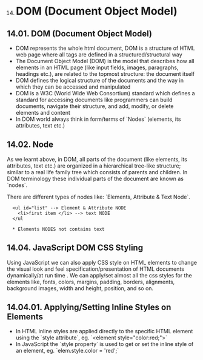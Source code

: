 14. # DOM (Document Object Model)

## 14.01. DOM (Document Object Model)

- DOM represents the whole html document, DOM is a structure of HTML web page where all tags are defined in a structured/structural way
- The Document Object Model (DOM) is the model that describes how all elements in an HTML page (like input fields, images, paragraphs, headings etc.), are related to the topmost structure: the document itself
- DOM defines the logical structure of the documents and the way in which they can be accessed and manipulated
- DOM is a W3C (World Wide Web Consortium) standard which defines a standard for accessing documents like programmers can build documents, navigate their structure, and add, modify, or delete elements and content
- In DOM world always think in form/terms of \`Nodes\` (elements, its attributes, text etc.)

## 14.02. Node

As we learnt above, in DOM, all parts of the document (like elements, its attributes, text etc.) are organized in a hierarchical tree-like structure; similar to a real life family tree which consists of parents and children. In DOM terminology these individual parts of the document are known as \`nodes\`.

There are different types of nodes like: \`Elements, Attribute & Text Node\`.

      <ul id="list" --> Element & Attribute NODE
        <li>first item </li> --> text NODE
      </ul

      * Elements NODES not contains text

## 14.04. JavaScript DOM CSS Styling

Using JavaScript we can also apply CSS style on HTML elements to change the visual look and feel specification/presentation of HTML documents dynamically/at run time . We can apply/set almost all the css styles for the elements like, fonts, colors, margins, padding, borders, alignments, background images, width and height, position, and so on.

## 14.04.01. Applying/Setting Inline Styles on Elements

- In HTML inline styles are applied directly to the specific HTML element using the \`style attribute\`, eg. \`&lt;element style="color:red;"&gt;\`
- In JavaScript the \`style property\` is used to get or set the inline style of an element, eg. \`elem.style.color = 'red';\`
